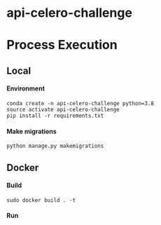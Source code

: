 # api-celero-challenge

# Process Execution
## Local

#### Environment
    conda create -n api-celero-challenge python=3.8
    source activate api-celero-challenge
    pip install -r requirements.txt

#### Make migrations 

    python manage.py makemigrations

## Docker 

#### Build

    sudo docker build . -t 

#### Run


